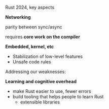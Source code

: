Rust 2024, key aspects

**Networking**

parity between sync/async

requires **core work on the compiler**

**Embedded, kernel, etc**

* Stabilization of low-level features
* Unsafe code rules

Addressing our weaknesses:

**Learning and cognitive overhead**

* make Rust easier to use, fewer errors
* build tooling that helps people to learn Rust
    * extensible libraries